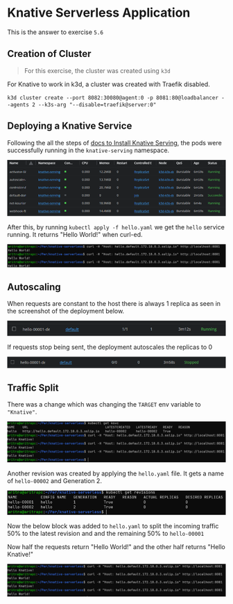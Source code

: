 # Knative Serverless Application

This is the answer to exercise `5.6`

## Creation of Cluster

> For this exercise, the cluster was created using `k3d`

For Knative to work in k3d, a cluster was created with Traefik disabled.

```shell
k3d cluster create --port 8082:30080@agent:0 -p 8081:80@loadbalancer --agents 2 --k3s-arg "--disable=traefik@server:0"
```

## Deploying a Knative Service

Following the all the steps of [docs to Install Knative Serving](https://knative.dev/docs/install/yaml-install/serving/install-serving-with-yaml/), the pods were successfully running in the `knative-serving` namespace.

![init steps](./images/lens.png)

After this, by running `kubectl apply -f hello.yaml` we get the `hello` service running. It returns "Hello World!" when curl-ed.

![hello world](./images/hello-world.png)

## Autoscaling

When requests are constant to the host there is always 1 replica as seen in the screenshot of the deployment below.

![autoscale before](./images/scaling-before.png)

If requests stop being sent, the deployment autoscales the replicas to 0

![autoscale after](./images/scaling-after.png)

## Traffic Split

There was a change which was changing the `TARGET` env variable to `"Knative"`.

![config hello](./images/configure-hello.png)

Another revision was created by applying the `hello.yaml` file. It gets a name of `hello-00002` and Generation 2.

![revision](./images/revision.png)


Now the below block was added to `hello.yaml` to split the incoming traffic 50% to the latest revision and and the remaining 50% to `hello-00001`

Now half the requests return "Hello World!" and the other half returns "Hello Knative!"

![traffic split](./images/traffic-split.png)
